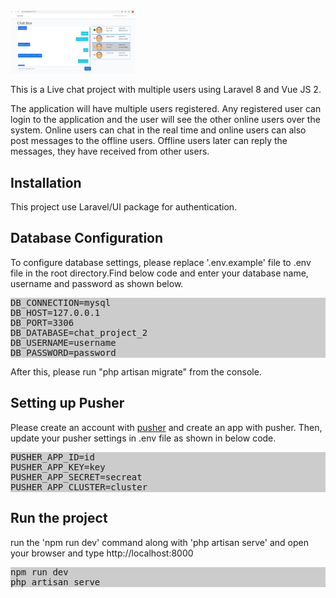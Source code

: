 <img src="https://raw.githubusercontent.com/amitleuva1987/laravel_vue_live_chat/master/screenshot.jpg" style="max-width:200px">

<p>This is a Live chat project with multiple users using Laravel 8 and Vue JS 2. </p>
<p>The application will have multiple users registered. Any registered user can login to the application and the user will see the other online users over the system. Online users can chat in the real time and online users can also post messages to the offline users. Offline users later can reply the messages, they have received from other users.  </p>

<h2>Installation</h2>

This project use Laravel/UI package for authentication. 

<h2>Database Configuration</h2>

To configure database settings, please replace '.env.example' file to .env file in the root directory.Find below code and enter your database name, username and password as shown below. 
<div style="background:#ccc">
<pre>
DB_CONNECTION=mysql
DB_HOST=127.0.0.1
DB_PORT=3306
DB_DATABASE=chat_project_2
DB_USERNAME=username
DB_PASSWORD=password
</pre>
</div>

After this, please run "php artisan migrate" from the console.

<h2>Setting up Pusher</h2>
Please create an account with <a href="https://pusher.com">pusher</a> and create an app with pusher. Then, update your pusher settings in .env file as shown in below code.

<div style="background:#ccc">
<pre>
PUSHER_APP_ID=id
PUSHER_APP_KEY=key
PUSHER_APP_SECRET=secreat
PUSHER_APP_CLUSTER=cluster
</pre>
</div>


<h2>Run the project</h2>
run the 'npm run dev' command along with 'php artisan serve' and open your browser and type http://localhost:8000
<div style="background:#ccc">
<pre>
npm run dev
php artisan serve
</pre>
</div>
